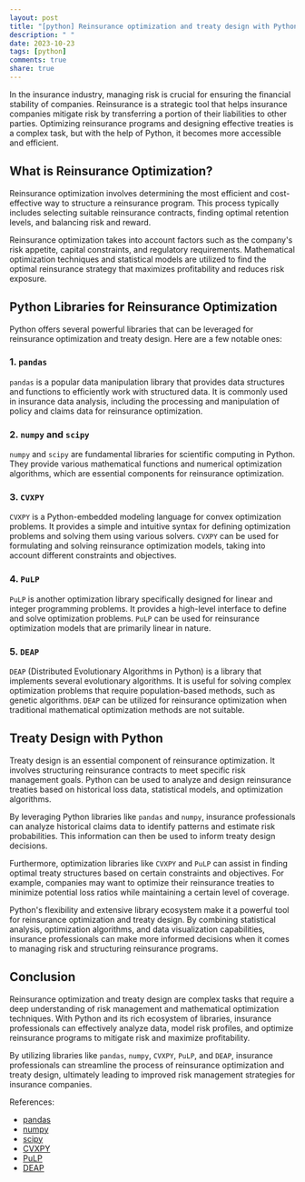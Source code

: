 ```yaml
---
layout: post
title: "[python] Reinsurance optimization and treaty design with Python"
description: " "
date: 2023-10-23
tags: [python]
comments: true
share: true
---
```


In the insurance industry, managing risk is crucial for ensuring the financial stability of companies. Reinsurance is a strategic tool that helps insurance companies mitigate risk by transferring a portion of their liabilities to other parties. Optimizing reinsurance programs and designing effective treaties is a complex task, but with the help of Python, it becomes more accessible and efficient.

## What is Reinsurance Optimization?

Reinsurance optimization involves determining the most efficient and cost-effective way to structure a reinsurance program. This process typically includes selecting suitable reinsurance contracts, finding optimal retention levels, and balancing risk and reward.

Reinsurance optimization takes into account factors such as the company's risk appetite, capital constraints, and regulatory requirements. Mathematical optimization techniques and statistical models are utilized to find the optimal reinsurance strategy that maximizes profitability and reduces risk exposure.

## Python Libraries for Reinsurance Optimization

Python offers several powerful libraries that can be leveraged for reinsurance optimization and treaty design. Here are a few notable ones:

### 1. `pandas`

`pandas` is a popular data manipulation library that provides data structures and functions to efficiently work with structured data. It is commonly used in insurance data analysis, including the processing and manipulation of policy and claims data for reinsurance optimization.

### 2. `numpy` and `scipy`

`numpy` and `scipy` are fundamental libraries for scientific computing in Python. They provide various mathematical functions and numerical optimization algorithms, which are essential components for reinsurance optimization.

### 3. `CVXPY`

`CVXPY` is a Python-embedded modeling language for convex optimization problems. It provides a simple and intuitive syntax for defining optimization problems and solving them using various solvers. `CVXPY` can be used for formulating and solving reinsurance optimization models, taking into account different constraints and objectives.

### 4. `PuLP`

`PuLP` is another optimization library specifically designed for linear and integer programming problems. It provides a high-level interface to define and solve optimization problems. `PuLP` can be used for reinsurance optimization models that are primarily linear in nature.

### 5. `DEAP`

`DEAP` (Distributed Evolutionary Algorithms in Python) is a library that implements several evolutionary algorithms. It is useful for solving complex optimization problems that require population-based methods, such as genetic algorithms. `DEAP` can be utilized for reinsurance optimization when traditional mathematical optimization methods are not suitable.

## Treaty Design with Python

Treaty design is an essential component of reinsurance optimization. It involves structuring reinsurance contracts to meet specific risk management goals. Python can be used to analyze and design reinsurance treaties based on historical loss data, statistical models, and optimization algorithms.

By leveraging Python libraries like `pandas` and `numpy`, insurance professionals can analyze historical claims data to identify patterns and estimate risk probabilities. This information can then be used to inform treaty design decisions.

Furthermore, optimization libraries like `CVXPY` and `PuLP` can assist in finding optimal treaty structures based on certain constraints and objectives. For example, companies may want to optimize their reinsurance treaties to minimize potential loss ratios while maintaining a certain level of coverage.

Python's flexibility and extensive library ecosystem make it a powerful tool for reinsurance optimization and treaty design. By combining statistical analysis, optimization algorithms, and data visualization capabilities, insurance professionals can make more informed decisions when it comes to managing risk and structuring reinsurance programs.

## Conclusion

Reinsurance optimization and treaty design are complex tasks that require a deep understanding of risk management and mathematical optimization techniques. With Python and its rich ecosystem of libraries, insurance professionals can effectively analyze data, model risk profiles, and optimize reinsurance programs to mitigate risk and maximize profitability.

By utilizing libraries like `pandas`, `numpy`, `CVXPY`, `PuLP`, and `DEAP`, insurance professionals can streamline the process of reinsurance optimization and treaty design, ultimately leading to improved risk management strategies for insurance companies.

References:
- [pandas](https://pandas.pydata.org/)
- [numpy](https://numpy.org/)
- [scipy](https://www.scipy.org/)
- [CVXPY](https://www.cvxpy.org/)
- [PuLP](https://coin-or.github.io/pulp/)
- [DEAP](https://deap.readthedocs.io/)